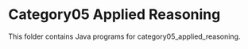 # Category05 Applied Reasoning

This folder contains Java programs for category05_applied_reasoning.